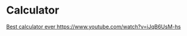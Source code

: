 # Calculator
[Best calculator ever ](https://www.youtube.com/watch?v=iJqB6UsM-hs)https://www.youtube.com/watch?v=iJqB6UsM-hs

